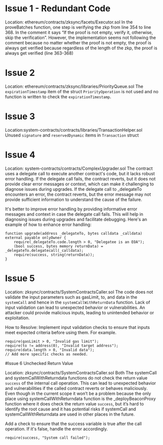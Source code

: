 # Issue 1 - Redundant Code

Location: ethereum/contracts/zksync/facets/Executor.sol
In the proveBatches function, one step is verifying the zkp from line 354 to line 368. In the comment it says “If the proof is not empty, verify it, otherwise, skip the verification”. However, the implementation seems not following the comment because no matter whether the proof is not empty, the proof is always get verified because regardless of the length of the zkp, the proof is always get verified (line 363-368)

# Issue 2

Location: ethereum/contracts/zksync/libraries/PriorityQueue.sol
The `expirationTimestamp` item of the struct `PriorityOperation` is not used and no function is written to check the `expirationTimestamp`. 

# Issue 3

Location:system-contracts/contracts/libraries/TransactionHelper.sol
Unused `signature` and `reservedDynamic` items in `Transaction` struct

# Issue 4

Location: system-contracts/contracts/ComplexUpgrader.sol
The contract uses a delegate call to execute another contract's code, but it lacks robust error handling. If the delegate call fails, the contract reverts, but it does not provide clear error messages or context, which can make it challenging to diagnose issues during upgrades. If the delegate call to _delegateTo encounters an error, the contract reverts, but the error message may not provide sufficient information to understand the cause of the failure.

It's better to improve error handling by providing informative error messages and context in case the delegate call fails. This will help in diagnosing issues during upgrades and facilitate debugging. Here's an example of how to enhance error handling:

```
function upgrade(address _delegateTo, bytes calldata _calldata) external payable onlyOwner {
    require(_delegateTo.code.length > 0, "Delegatee is an EOA");
    (bool success, bytes memory returnData) = _delegateTo.delegatecall(_calldata);
    require(success, string(returnData));
}
```

# Issue 5

Location: zksync/contracts/SystemContractsCaller.sol
The code does not validate the input parameters such as gasLimit, to, and data in the `systemCall` and hence in the `systemCallWithReturnData` function. Lack of input validation can lead to unexpected behavior or vulnerabilities. An attacker could provide malicious inputs, leading to unintended behavior or exploitation.

How to Resolve: Implement input validation checks to ensure that inputs meet expected criteria before using them. For example. 
```
require(gasLimit > 0, "Invalid gas limit");
require(to != address(0), "Invalid target address");
require(data.length > 0, "Invalid data");
// Add more specific checks as needed.
```
#Issue 6
Unchecked Return Value

Location: zksync/contracts/SystemContractsCaller.sol
Both The systemCall and systemCallWithReturndata functions do not check the return value `success` of the internal call operation. This can lead to unexpected behavior and vulnerabilities if the called contract reverts or behaves maliciously.
Even though in the current scope it won’t be a problem because the only place using systemCallWithReturndata function is the _deployBeaconProxy function where it does check the return value `success`, but it’s hard to identify the root cause and it has potential risks if systemCall and systemCallWithReturndata are used in other places in the future. 

Add a check to ensure that the success variable is true after the call operation. If it's false, handle the error accordingly.
```
require(success, "System call failed");
```




